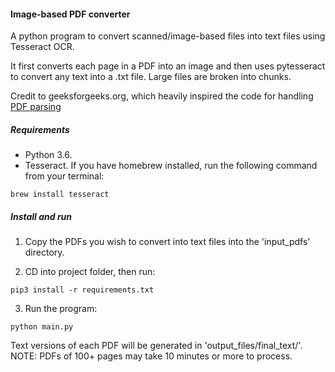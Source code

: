 #### Image-based PDF converter

A python program to convert scanned/image-based files into text files using Tesseract OCR.

It first converts each page in a PDF into an image and then uses pytesseract to convert any text into a .txt file. 
Large files are broken into chunks.

Credit to geeksforgeeks.org, which heavily inspired the code for handling [PDF parsing](https://www.geeksforgeeks.org/python-reading-contents-of-pdf-using-ocr-optical-character-recognition/)


##### Requirements

- Python 3.6.
- Tesseract. If you have homebrew installed, run the following command from your terminal:

```
brew install tesseract
```

##### Install and run

1. Copy the PDFs you wish to convert into text files into the 'input_pdfs' directory.

2. CD into project folder, then run:

```
pip3 install -r requirements.txt
```

3. Run the program:

```
python main.py
```

Text versions of each PDF will be generated in 'output_files/final_text/'. NOTE: PDFs of 100+ pages may take 10 
minutes or  more to process.
